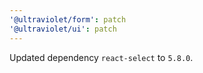 ```yaml
---
'@ultraviolet/form': patch
'@ultraviolet/ui': patch
---
```


Updated dependency `react-select` to `5.8.0`.
